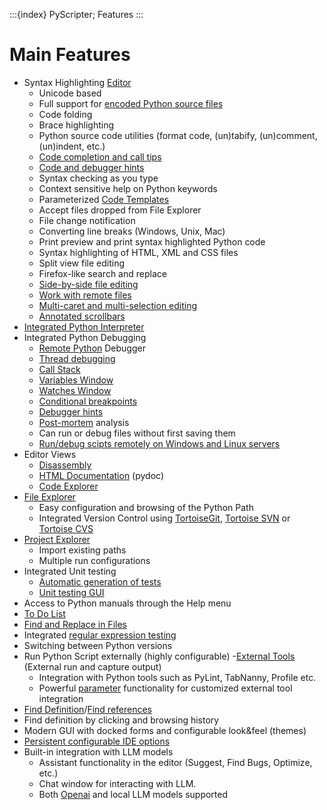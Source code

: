 :::{index} PyScripter; Features
:::

# Main Features

- Syntax Highlighting [Editor](editorfeatures)
  - Unicode  based
  - Full  support for [encoded  Python source files](encodedsourcefiles)
  - Code folding
  - Brace highlighting
  - Python  source code utilities (format code, (un)tabify, (un)comment, (un)indent, etc.)
  - [Code completion and call tips](codecompletion)
  - [Code  and debugger hints](codeanddebuggerhints)
  - Syntax checking as you type
  - Context  sensitive help on Python keywords
  - Parameterized [Code Templates](codetemplates)
  - Accept  files dropped from File Explorer
  - File  change notification
  - Converting line breaks (Windows, Unix, Mac)
  - Print preview and print syntax highlighted Python code
  - Syntax highlighting of HTML, XML and CSS files
  - Split view file editing
  - Firefox-like  search and replace
  - [Side-by-side  file editing](splitworkspace)
  - [Work with remote files](remotefiles)
  - [Multi-caret and multi-selection editing](https://pyscripter.blogspot.com/2024/10/teaser-multi-caret-editing-is-coming-to.html)
  - [Annotated scrollbars](https://pyscripter.blogspot.com/2024/10/teaser-annotated-scrollbars-are-coming.html)
- [Integrated Python Interpreter](interpreter)
- Integrated Python Debugging
  - [Remote  Python](pythonengines) Debugger
  - [Thread debugging](https://pyscripter.blogspot.gr/2018/03/thread-debugging.html)
  - [Call  Stack](callstackwindow)
  - [Variables  Window](variableswindow)
  - [Watches Window](watcheswindow)
  - [Conditional breakpoints](breakpointswindow)
  - [Debugger hints](codeanddebuggerhints)
  - [Post-mortem](postmortemanalysis) analysis
  - Can run or debug files without first saving them 
  - [Run/debug scipts remotely on Windows and Linux servers](pythonengines.md#ssh-engine)
- Editor Views
  - [Disassembly](disassemblyview)
  - [HTML Documentation](documentationview) (pydoc)
  - [Code Explorer](codeexplorer)
- [File Explorer](fileexplorer)
  - Easy configuration and browsing of the Python Path
  - Integrated Version Control using [TortoiseGit](https://tortoisegit.org/),
   [Tortoise SVN](http://tortoisesvn.tigris.org/) or [Tortoise CVS](http://www.tortoisecvs.org/)
- [Project Explorer](projectexplorer)
  - Import existing paths
  - Multiple run configurations
- Integrated Unit testing
  - [Automatic generation of tests](unittesting)
  - [Unit testing GUI](unittestwindow)
- Access to Python manuals through the Help menu 
- [To Do List](todolistwindow)
- [Find and Replace in Files](findinfileswindow)
- Integrated [regular expression testing](regularexpressiontesting)
- Switching between Python versions
- Run Python Script externally (highly configurable)
-[External Tools](externaltools) (External run and capture output)
  - Integration  with Python tools such as PyLint, TabNanny, Profile etc.
  - Powerful [parameter](parameters) functionality for customized external tool integration
- [Find Definition](finddefinition)/[Find references](findreferences)
- Find  definition by clicking and browsing history
- Modern  GUI with docked forms and configurable look&feel (themes)
- [Persistent configurable IDE options](persistentoptions)
- Built-in integration with LLM models
  - Assistant functionality in the editor (Suggest, Find Bugs, Optimize, etc.)
  - Chat window for interacting with LLM.
  - Both [Openai](https://openai.com/) and local LLM models supported
